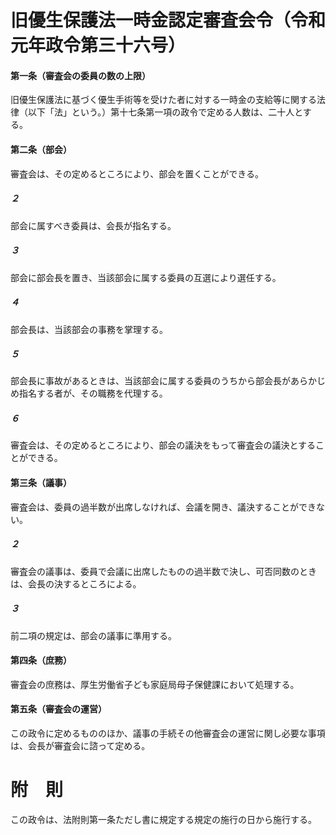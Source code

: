 # 旧優生保護法一時金認定審査会令（令和元年政令第三十六号）
#### 第一条（審査会の委員の数の上限）
旧優生保護法に基づく優生手術等を受けた者に対する一時金の支給等に関する法律（以下「法」という。）第十七条第一項の政令で定める人数は、二十人とする。
#### 第二条（部会）
審査会は、その定めるところにより、部会を置くことができる。
##### ２
部会に属すべき委員は、会長が指名する。
##### ３
部会に部会長を置き、当該部会に属する委員の互選により選任する。
##### ４
部会長は、当該部会の事務を掌理する。
##### ５
部会長に事故があるときは、当該部会に属する委員のうちから部会長があらかじめ指名する者が、その職務を代理する。
##### ６
審査会は、その定めるところにより、部会の議決をもって審査会の議決とすることができる。
#### 第三条（議事）
審査会は、委員の過半数が出席しなければ、会議を開き、議決することができない。
##### ２
審査会の議事は、委員で会議に出席したものの過半数で決し、可否同数のときは、会長の決するところによる。
##### ３
前二項の規定は、部会の議事に準用する。
#### 第四条（庶務）
審査会の庶務は、厚生労働省子ども家庭局母子保健課において処理する。
#### 第五条（審査会の運営）
この政令に定めるもののほか、議事の手続その他審査会の運営に関し必要な事項は、会長が審査会に諮って定める。
# 附　則
この政令は、法附則第一条ただし書に規定する規定の施行の日から施行する。
